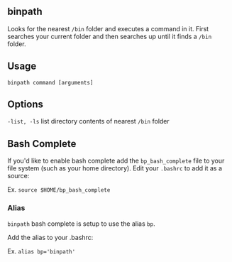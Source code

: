 ## binpath
Looks for the nearest `/bin` folder and executes a command in it. First searches your current folder and then searches up until it finds a `/bin` folder.

## Usage
`binpath command [arguments]`

## Options
`-list, -ls`
  list directory contents of nearest `/bin` folder

## Bash Complete
If you'd like to enable bash complete add the `bp_bash_complete` file to your file system (such as your home directory). Edit your `.bashrc` to add it as a source:

Ex. `source $HOME/bp_bash_complete`

### Alias
`binpath` bash complete is setup to use the alias `bp`. 

Add the alias to your .bashrc: 

Ex. `alias bp='binpath'`